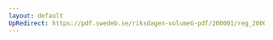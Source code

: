 ```yaml
---
layout: default
UpRedirect: https://pdf.swedeb.se/riksdagen-volumeG-pdf/200001/reg_200001/reg_200001_0023.pdf
---
```

